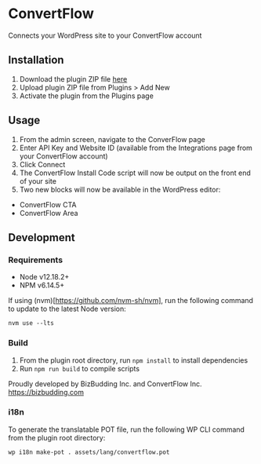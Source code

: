 # ConvertFlow

Connects your WordPress site to your ConvertFlow account 

## Installation

1. Download the plugin ZIP file [here](https://github.com/bizbudding/convertflow/archive/master.zip)
2. Upload plugin ZIP file from Plugins > Add New
3. Activate the plugin from the Plugins page

## Usage

1. From the admin screen, navigate to the ConverFlow page
2. Enter API Key and Website ID (available from the Integrations page from your ConvertFlow account)
3. Click Connect
4. The ConvertFlow Install Code script will now be output on the front end of your site
5. Two new blocks will now be available in the WordPress editor:
 - ConvertFlow CTA
 - ConvertFlow Area

## Development

### Requirements

- Node v12.18.2+
- NPM v6.14.5+

If using (nvm)[https://github.com/nvm-sh/nvm], run the following command to update to the latest Node version:

`nvm use --lts`

### Build

1. From the plugin root directory, run `npm install` to install dependencies
2. Run `npm run build` to compile scripts

Proudly developed by BizBudding Inc. and ConvertFlow Inc.
https://bizbudding.com

### i18n

To generate the translatable POT file, run the following WP CLI command from the plugin root directory:

`wp i18n make-pot . assets/lang/convertflow.pot`

